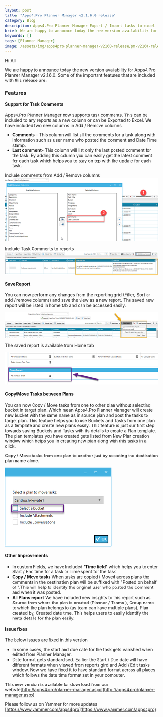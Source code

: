 ```yaml
---
layout: post
title: "Apps4.Pro Planner Manager v2.1.6.0 release"
category: Blog
description: Apps4.Pro Planner Manager Export / Import tasks to excel
brief: We are happy to announce today the new version availability for Apps4.Pro Planner Manager v2.1.6.0.
keywords: []
tags: [Planner Manager]
image: /assets/img/apps4pro-planner-manager-v2160-release/pm-v2160-release-header.png
---
```


Hi All, 

 We are happy to announce today the new version availability for
Apps4.Pro Planner Manager v2.1.6.0. Some of the important features that
are included with this release are:

### Features 

#### Support for Task Comments 

Apps4.Pro Planner Manager now supports task comments. This can be
included to any reports as a new column or can be Exported to Excel. We
have included two new columns in Add / Remove columns

-   **Comments** - This column will list all the comments for a task
    along with information such as user name who posted the comment and
    Date Time stamp.
-   **Last comment**- This column will list only the last posted comment
    for the task. By adding this column you can easily get the latest
    comment for each task which helps you to stay on top with the update
    for each task.

Include comments from Add / Remove columns
![](/assets/img/apps4pro-planner-manager-v2160-release/include-comments.png)

Include Task Comments to reports
![](/assets/img/apps4pro-planner-manager-v2160-release/include-task-comments.png)

#### Save Report

You can now perform any changes from the reporting grid (Filter, Sort or
add / remove columns) and save the view as a new report. The saved new
report will be listed in home tab and can be accessed easily.

![](/assets/img/apps4pro-planner-manager-v2160-release/save-report.png)

The saved report is available from Home tab

![](/assets/img/apps4pro-planner-manager-v2160-release/saved-report-in-home.png)

#### Copy/Move Tasks between Plans 

You can now Copy / Move tasks from one to other plan without selecting
bucket in target plan. Which mean Apps4.Pro Planner Manager will create
new bucket with the same name as in source plan and post the tasks to
target plan. This feature helps you to use Buckets and Tasks from one
plan as a template and create new plans easily. This feature is just our
first step towards saving Buckets and Tasks with its details to create a
Plan template. The plan templates you have created gets listed from New
Plan creation window which helps you in creating new plan along with
this tasks in a click.

Copy / Move tasks from one plan to another just by selecting the
destination plan name alone.

![](/assets/img/apps4pro-planner-manager-v2160-release/copy-move-tasks.png)

#### Other Improvements 

-   In custom Fields, we have Included **'Time field'** which helps you
    to enter Start / End time for a task or Time spent for the task
-   **Copy / Move tasks**
     When tasks are copied / Moved across plans the comments in the
    destination plan will be suffixed with "Posted on behalf of ".This
    will help to identify the original user who posted the comment and
    when it was posted.
-   **All Plans report**
     We have included new insights to this report such as Source from
    where the plan is created (Planner / Teams ), Group name to which
    the plan belongs to (as team can have multiple plans), Plan created
    by, Created date time. This helps users to easily identify the meta
    details for the plan easily.

#### Issue fixes 

The below issues are fixed in this version

-   In some cases, the start and due date for the task gets vanished
    when edited from Planner Manager.
-   Date format gets standardised. Earlier the Start / Due date will
    have different formats when viewed from reports gird and Add / Edit
    tasks window. Now we have fixed it to have standard format across
    all places which follows the date time format set in your computer.

This new version is available for download from our
website[http://apps4.pro/planner-manager.aspx](http://apps4.pro/planner-manager.aspx)

 Please follow us on Yammer for more updates
[https://www.yammer.com/apps4pro](https://www.yammer.com/apps4pro)
